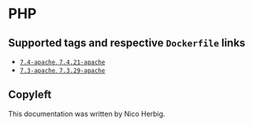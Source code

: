 # PHP

## Supported tags and respective `Dockerfile` links

 * [`7.4-apache`, `7.4.21-apache`](https://github.com/nicoherbigio/docker-php/blob/master/7.4/debian/apache/default/Dockerfile)
 * [`7.3-apache`, `7.3.29-apache`](https://github.com/nicoherbigio/docker-php/blob/master/7.3/debian/apache/default/Dockerfile)

## Copyleft

This documentation was written by Nico Herbig.
